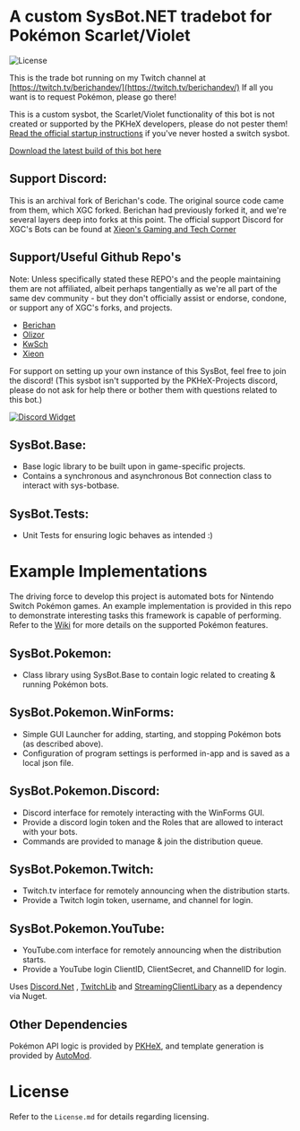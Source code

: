  # A custom SysBot.NET tradebot for Pokémon Scarlet/Violet
![License](https://img.shields.io/badge/License-AGPLv3-blue.svg)

This is the trade bot running on my Twitch channel at [https://twitch.tv/berichandev/](https://twitch.tv/berichandev/)
If all you want is to request Pokémon, please go there!

This is a custom sysbot, the Scarlet/Violet functionality of this bot is not created or supported by the PKHeX developers, please do not pester them!
[Read the official startup instructions](https://github.com/kwsch/SysBot.NET/wiki/Bot-Startup-Details) if you've never hosted a switch sysbot.

[Download the latest build of this bot here](https://berichan.github.io/GetNHSE?sv)

## Support Discord:

This is an archival fork of Berichan's code. The original source code came from them, which XGC forked. Berichan had previously forked it, and we're several layers deep into forks at this point. 
The official support Discord for XGC's Bots can be found at [Xieon's Gaming and Tech Corner](https://discord.gg/Xieon) 


## Support/Useful Github Repo's
Note: Unless specifically stated these REPO's and the people maintaining them are not affiliated, albeit perhaps tangentially as we're all part of the same dev community - but they don't officially assist or endorse, condone, or support any of XGC's forks, and projects. 
* [Berichan](https://github.com/Berichan)
* [Olizor](https://github.com/Olizor)
* [KwSch](https://github.com/KwSch)
* [Xieon](https://github.com/Xieon)



For support on setting up your own instance of this SysBot, feel free to join the discord! (This sysbot isn't supported by the PKHeX-Projects discord, please do not ask for help there or bother them with questions related to this bot.)

[![Discord Widget](https://discord.com/api/guilds/829181609156411463/widget.png?style=banner2)](https://discord.gg/Xieon)

## SysBot.Base:
- Base logic library to be built upon in game-specific projects.
- Contains a synchronous and asynchronous Bot connection class to interact with sys-botbase.

## SysBot.Tests:
- Unit Tests for ensuring logic behaves as intended :)

# Example Implementations

The driving force to develop this project is automated bots for Nintendo Switch Pokémon games. An example implementation is provided in this repo to demonstrate interesting tasks this framework is capable of performing. Refer to the [Wiki](https://github.com/kwsch/SysBot.NET/wiki) for more details on the supported Pokémon features.

## SysBot.Pokemon:
- Class library using SysBot.Base to contain logic related to creating & running Pokémon bots.

## SysBot.Pokemon.WinForms:
- Simple GUI Launcher for adding, starting, and stopping Pokémon bots (as described above).
- Configuration of program settings is performed in-app and is saved as a local json file.

## SysBot.Pokemon.Discord:
- Discord interface for remotely interacting with the WinForms GUI.
- Provide a discord login token and the Roles that are allowed to interact with your bots.
- Commands are provided to manage & join the distribution queue.

## SysBot.Pokemon.Twitch:
- Twitch.tv interface for remotely announcing when the distribution starts.
- Provide a Twitch login token, username, and channel for login.

## SysBot.Pokemon.YouTube:
- YouTube.com interface for remotely announcing when the distribution starts.
- Provide a YouTube login ClientID, ClientSecret, and ChannelID for login.

Uses [Discord.Net](https://github.com/discord-net/Discord.Net) , [TwitchLib](https://github.com/TwitchLib/TwitchLib) and [StreamingClientLibary](https://github.com/SaviorXTanren/StreamingClientLibrary) as a dependency via Nuget.

## Other Dependencies
Pokémon API logic is provided by [PKHeX](https://github.com/kwsch/PKHeX/), and template generation is provided by [AutoMod](https://github.com/architdate/PKHeX-Plugins/).

# License
Refer to the `License.md` for details regarding licensing.
